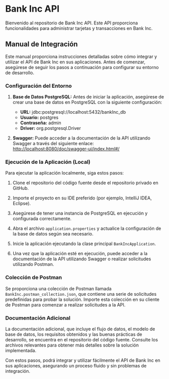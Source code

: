 # Bank Inc API

Bienvenido al repositorio de Bank Inc API. Este API proporciona funcionalidades para administrar tarjetas y transacciones en Bank Inc.

## Manual de Integración

Este manual proporciona instrucciones detalladas sobre cómo integrar y utilizar el API de Bank Inc en sus aplicaciones. Antes de comenzar, asegúrese de seguir los pasos a continuación para configurar su entorno de desarrollo.

### Configuración del Entorno

1. **Base de Datos PostgreSQL:**
   Antes de iniciar la aplicación, asegúrese de crear una base de datos en PostgreSQL con la siguiente configuración:
   - **URL:** jdbc:postgresql://localhost:5432/bankInc_db
   - **Usuario:** postgres
   - **Contraseña:** admin
   - **Driver:** org.postgresql.Driver
   
2. **Swagger:**
   Puede acceder a la documentación de la API utilizando Swagger a través del siguiente enlace:
   [http://localhost:8080/doc/swagger-ui/index.html#/](http://localhost:8080/doc/swagger-ui/index.html#/)

### Ejecución de la Aplicación (Local)

Para ejecutar la aplicación localmente, siga estos pasos:

1. Clone el repositorio del código fuente desde el repositorio privado en GitHub.

2. Importe el proyecto en su IDE preferido (por ejemplo, IntelliJ IDEA, Eclipse).

3. Asegúrese de tener una instancia de PostgreSQL en ejecución y configurada correctamente.

4. Abra el archivo `application.properties` y actualice la configuración de la base de datos según sea necesario.

5. Inicie la aplicación ejecutando la clase principal `BankIncApplication`.

6. Una vez que la aplicación esté en ejecución, puede acceder a la documentación de la API utilizando Swagger o realizar solicitudes utilizando Postman.

### Colección de Postman

Se proporciona una colección de Postman llamada `BankInc.postman_collection.json`, que contiene una serie de solicitudes predefinidas para probar la solución. Importe esta colección en su cliente de Postman para comenzar a realizar solicitudes a la API.

### Documentación Adicional

La documentación adicional, que incluye el flujo de datos, el modelo de base de datos, los requisitos obtenidos y las buenas prácticas de desarrollo, se encuentra en el repositorio del código fuente. Consulte los archivos relevantes para obtener más detalles sobre la solución implementada.

Con estos pasos, podrá integrar y utilizar fácilmente el API de Bank Inc en sus aplicaciones, asegurando un proceso fluido y sin problemas de integración.
